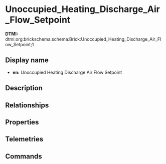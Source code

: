 # Unoccupied_Heating_Discharge_Air_Flow_Setpoint
**DTMI:** dtmi:org:brickschema:schema:Brick:Unoccupied_Heating_Discharge_Air_Flow_Setpoint;1
## Display name
- **en:** Unoccupied Heating Discharge Air Flow Setpoint
## Description
## Relationships
## Properties
## Telemetries
## Commands
